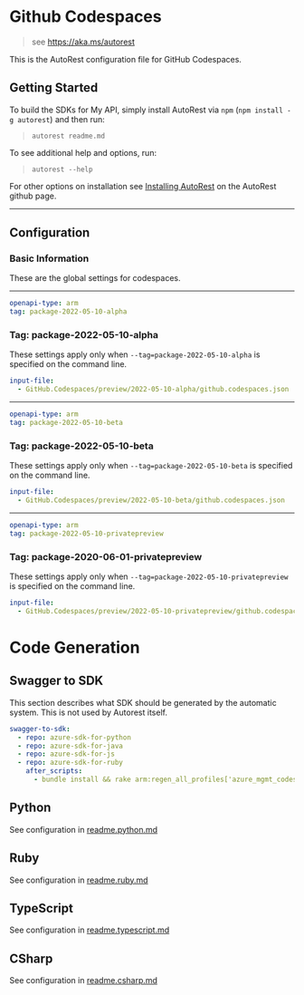 # Github Codespaces

> see https://aka.ms/autorest

This is the AutoRest configuration file for GitHub Codespaces.

## Getting Started

To build the SDKs for My API, simply install AutoRest via `npm` (`npm install -g autorest`) and then run:

> `autorest readme.md`

To see additional help and options, run:

> `autorest --help`

For other options on installation see [Installing AutoRest](https://aka.ms/autorest/install) on the AutoRest github page.

---

## Configuration

### Basic Information

These are the global settings for codespaces.

---
```yaml
openapi-type: arm
tag: package-2022-05-10-alpha
```

### Tag: package-2022-05-10-alpha

These settings apply only when `--tag=package-2022-05-10-alpha` is specified on the command line.

```yaml $(tag) == 'package-2022-05-10-alpha'
input-file:
  - GitHub.Codespaces/preview/2022-05-10-alpha/github.codespaces.json
```

---
```yaml
openapi-type: arm
tag: package-2022-05-10-beta
```

### Tag: package-2022-05-10-beta

These settings apply only when `--tag=package-2022-05-10-beta` is specified on the command line.

```yaml $(tag) == 'package-2022-05-10-beta'
input-file:
  - GitHub.Codespaces/preview/2022-05-10-beta/github.codespaces.json
```


---
```yaml
openapi-type: arm
tag: package-2022-05-10-privatepreview
```

### Tag: package-2020-06-01-privatepreview

These settings apply only when `--tag=package-2022-05-10-privatepreview` is specified on the command line.

```yaml $(tag) == 'package-2022-05-10-privatepreview'
input-file:
  - GitHub.Codespaces/preview/2022-05-10-privatepreview/github.codespaces.json
```

# Code Generation

## Swagger to SDK

This section describes what SDK should be generated by the automatic system.
This is not used by Autorest itself.

```yaml $(swagger-to-sdk)
swagger-to-sdk:
  - repo: azure-sdk-for-python
  - repo: azure-sdk-for-java
  - repo: azure-sdk-for-js
  - repo: azure-sdk-for-ruby
    after_scripts:
      - bundle install && rake arm:regen_all_profiles['azure_mgmt_codespaces']
```

## Python

See configuration in [readme.python.md](./readme.python.md)

## Ruby

See configuration in [readme.ruby.md](./readme.ruby.md)

## TypeScript

See configuration in [readme.typescript.md](./readme.typescript.md)

## CSharp

See configuration in [readme.csharp.md](./readme.csharp.md)
